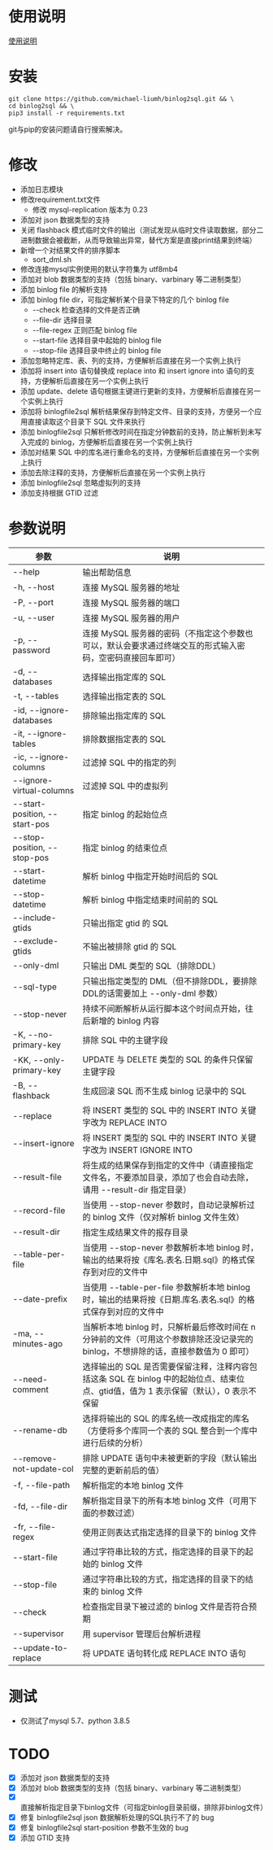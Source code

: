 使用说明
==============
[使用说明](./source_file/README.md)

安装
==============
```shell
git clone https://github.com/michael-liumh/binlog2sql.git && \
cd binlog2sql && \
pip3 install -r requirements.txt
```
git与pip的安装问题请自行搜索解决。

修改
==============
* 添加日志模块
* 修改requirement.txt文件
  * 修改 mysql-replication 版本为 0.23
* 添加对 json 数据类型的支持
* 关闭 flashback 模式临时文件的输出（测试发现从临时文件读取数据，部分二进制数据会被截断，从而导致输出异常，替代方案是直接print结果到终端）
* 新增一个对结果文件的排序脚本
  * sort_dml.sh
* 修改连接mysql实例使用的默认字符集为 utf8mb4
* 添加对 blob 数据类型的支持（包括 binary、varbinary 等二进制类型）
* 添加 binlog file 的解析支持
* 添加 binlog file dir，可指定解析某个目录下特定的几个 binlog file
  * --check 检查选择的文件是否正确
  * --file-dir 选择目录
  * --file-regex 正则匹配 binlog file
  * --start-file 选择目录中起始的 binlog file
  * --stop-file 选择目录中终止的 binlog file
* 添加忽略特定库、表、列的支持，方便解析后直接在另一个实例上执行
* 添加将 insert into 语句替换成 replace into 和 insert ignore into 语句的支持，方便解析后直接在另一个实例上执行
* 添加 update、delete 语句根据主键进行更新的支持，方便解析后直接在另一个实例上执行
* 添加将 binlogfile2sql 解析结果保存到特定文件、目录的支持，方便另一个应用直接读取这个目录下 SQL 文件来执行
* 添加 binlogfile2sql 只解析修改时间在指定分钟数前的支持，防止解析到未写入完成的 binlog，方便解析后直接在另一个实例上执行
* 添加对结果 SQL 中的库名进行重命名的支持，方便解析后直接在另一个实例上执行
* 添加去除注释的支持，方便解析后直接在另一个实例上执行
* 添加 binlogfile2sql 忽略虚拟列的支持
* 添加支持根据 GTID 过滤

参数说明
==============
|  参数   | 说明  |
|  ----  | ----  |
| --help  | 输出帮助信息 |
| -h, --host  | 连接 MySQL 服务器的地址 |
| -P, --port  | 连接 MySQL 服务器的端口 |
| -u, --user  | 连接 MySQL 服务器的用户 |
| -p, --password  | 连接 MySQL 服务器的密码（不指定这个参数也可以，默认会要求通过终端交互的形式输入密码，空密码直接回车即可） |
| -d, --databases  | 选择输出指定库的 SQL |
| -t, --tables  | 选择输出指定表的 SQL |
| -id, --ignore-databases  | 排除输出指定库的 SQL |
| -it, --ignore-tables  | 排除数据指定表的 SQL |
| -ic, --ignore-columns  | 过滤掉 SQL 中的指定的列 |
| --ignore-virtual-columns  | 过滤掉 SQL 中的虚拟列 |
| --start-position, --start-pos  | 指定 binlog 的起始位点 |
| --stop-position, --stop-pos  | 指定 binlog 的结束位点 |
| --start-datetime  | 解析 binlog 中指定开始时间后的 SQL |
| --stop-datetime  | 解析 binlog 中指定结束时间前的 SQL |
| --include-gtids  | 只输出指定 gtid 的 SQL |
| --exclude-gtids  | 不输出被排除 gtid 的 SQL |
| --only-dml  | 只输出 DML 类型的 SQL（排除DDL） |
| --sql-type  | 只输出指定类型的 DML（但不排除DDL，要排除DDL的话需要加上 --only-dml 参数） |
| --stop-never  | 持续不间断解析从运行脚本这个时间点开始，往后新增的 binlog 内容 |
| -K, --no-primary-key  | 排除 SQL 中的主键字段 |
| -KK, --only-primary-key  | UPDATE 与 DELETE 类型的 SQL 的条件只保留主键字段 |
| -B, --flashback | 生成回滚 SQL 而不生成 binlog 记录中的 SQL |
| --replace  | 将 INSERT 类型的 SQL 中的 INSERT INTO 关键字改为 REPLACE INTO |
| --insert-ignore  | 将 INSERT 类型的 SQL 中的 INSERT INTO 关键字改为 INSERT IGNORE INTO |
| --result-file  | 将生成的结果保存到指定的文件中（请直接指定文件名，不要添加目录，添加了也会自动去除，请用 --result-dir 指定目录） |
| --record-file  | 当使用 --stop-never 参数时，自动记录解析过的 binlog 文件（仅对解析 binlog 文件生效） |
| --result-dir  | 指定生成结果文件的报存目录 |
| --table-per-file | 当使用 --stop-never 参数解析本地 binlog 时，输出的结果将按《库名.表名.日期.sql》的格式保存到对应的文件中 |
| --date-prefix | 当使用 --table-per-file 参数解析本地 binlog 时，输出的结果将按《日期.库名.表名.sql》的格式保存到对应的文件中 |
| -ma, --minutes-ago | 当解析本地 binlog 时，只解析最后修改时间在 n 分钟前的文件（可用这个参数排除还没记录完的 binlog，不想排除的话，直接参数值为 0 即可） |
| --need-comment | 选择输出的 SQL 是否需要保留注释，注释内容包括这条 SQL 在 binlog 中的起始位点、结束位点、gtid值，值为 1 表示保留（默认），0 表示不保留 |
| --rename-db | 选择将输出的 SQL 的库名统一改成指定的库名（方便将多个库同一个表的 SQL 整合到一个库中进行后续的分析） |
| --remove-not-update-col | 排除 UPDATE 语句中未被更新的字段（默认输出完整的更新前后的值） ||
| -f, --file-path | 解析指定的本地 binlog 文件 |
| -fd, --file-dir | 解析指定目录下的所有本地 binlog 文件（可用下面的参数过滤） |
| -fr, --file-regex | 使用正则表达式指定选择的目录下的 binlog 文件 |
| --start-file | 通过字符串比较的方式，指定选择的目录下的起始的 binlog 文件 |
| --stop-file | 通过字符串比较的方式，指定选择的目录下的结束的 binlog 文件 |
| --check | 检查指定目录下被过滤的 binlog 文件是否符合预期 |
| --supervisor | 用 supervisor 管理后台解析进程 |
| --update-to-replace | 将 UPDATE 语句转化成 REPLACE INTO 语句 |

测试
==============
* 仅测试了mysql 5.7、python 3.8.5

TODO
==============
- [x] 添加对 json 数据类型的支持
- [x] 添加对 blob 数据类型的支持（包括 binary、varbinary 等二进制类型）
- [x] 直接解析指定目录下binlog文件（可指定binlog目录前缀，排除非binlog文件）
- [x] 修复 binlogfile2sql json 数据解析处理的SQL执行不了的 bug
- [x] 修复 binlogfile2sql start-position 参数不生效的 bug
- [x] 添加 GTID 支持